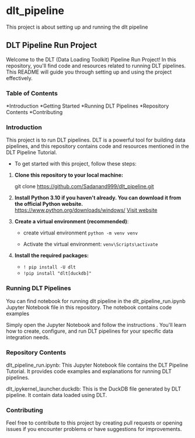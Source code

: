 # dlt_pipeline
This project is about setting up and running the dlt pipeline

## DLT Pipeline Run Project
Welcome to the DLT (Data Loading Toolkit) Pipeline Run Project! In this repository, you'll find code and resources related to running DLT pipelines. This README will guide you through setting up and using the project effectively.

### Table of Contents
*Introduction
*Getting Started
*Running DLT Pipelines
*Repository Contents
*Contributing


### Introduction
This project is to run DLT pipelines. DLT is a powerful tool for building data pipelines, and this repository contains code and resources mentioned in the DLT Pipeline Tutorial.

- To get started with this project, follow these steps:

1) **Clone this repository to your local machine:**

     git clone https://github.com/Sadanand999/dlt_pipeline.git

2) **Install Python 3.10 if you haven't already. You can download it from the official Python 
   website.**
      https://www.python.org/downloads/windows/
      [Visit website](https://www.python.org/downloads/windows/)

4) **Create a virtual environment (recommended)**:

   * create virtual environment
    ```python -m venv venv```

    * Activate the virtual environment:
         ```venv\Scripts\activate```
6) **Install the required packages:**
    * ```! pip install -U dlt```
    * ```!pip install "dlt[duckdb]"```


### Running DLT Pipelines
You can find notebook for running dlt pipeline in the dlt_pipeline_run.ipynb Jupyter Notebook file in this repository. The notebook contains code examples 

Simply open the Jupyter Notebook and follow the instructions . You'll learn how to create, configure, and run DLT pipelines for your specific data integration needs.

### Repository Contents
dlt_pipeline_run.ipynb: This Jupyter Notebook file contains the DLT Pipeline Tutorial. It provides code examples and explanations for running DLT pipelines.

dlt_ipykernel_launcher.duckdb: This is the DuckDB file generated by DLT pipeline. It contain data loaded using DLT.

### Contributing
Feel free to contribute to this project by creating pull requests or opening issues if you encounter problems or have suggestions for improvements.
